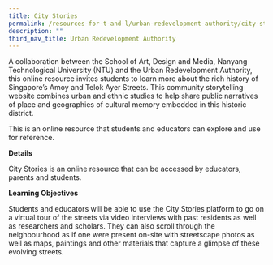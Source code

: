 ```yaml
---
title: City Stories
permalink: /resources-for-t-and-l/urban-redevelopment-authority/city-stories/
description: ""
third_nav_title: Urban Redevelopment Authority
---
```

A collaboration between the School of Art, Design and Media, Nanyang Technological University (NTU) and the Urban Redevelopment Authority, this online resource invites students to learn more about the rich history of Singapore’s Amoy and Telok Ayer Streets. This community storytelling website combines urban and ethnic studies to help share public narratives of place and geographies of cultural memory embedded in this historic district.

This is an online resource that students and educators can explore and use for reference.

**Details**

City Stories is an online resource that can be accessed by educators, parents and students.

**Learning Objectives**

Students and educators will be able to use the City Stories platform to go on a virtual tour of the streets via video interviews with past residents as well as researchers and scholars. They can also scroll through the neighbourhood as if one were present on-site with streetscape photos as well as maps, paintings and other materials that capture a glimpse of these evolving streets.